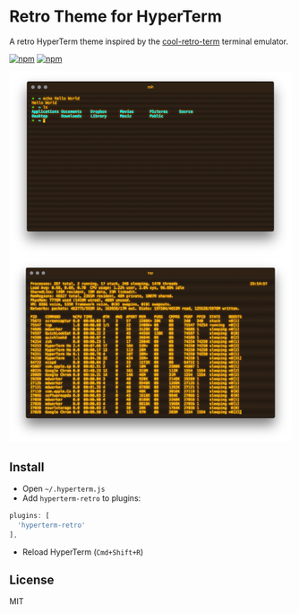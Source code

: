 # Retro Theme for HyperTerm
A retro HyperTerm theme inspired by the [cool-retro-term](https://github.com/Swordfish90/cool-retro-term) terminal emulator.

[![npm](https://img.shields.io/npm/v/hyperterm-retro.svg)]()
[![npm](https://img.shields.io/npm/dt/hyperterm-retro.svg)]()


![Screenshot](screenshot-1.png)
![Screenshot](screenshot-2.png)

## Install
* Open `~/.hyperterm.js`
* Add `hyperterm-retro` to plugins:
```javascript
plugins: [
  'hyperterm-retro'
],
```
* Reload HyperTerm (`Cmd+Shift+R`)

## License
MIT
